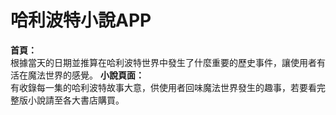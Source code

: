 # 哈利波特小說APP
<b>首頁：</b></br>
根據當天的日期並推算在哈利波特世界中發生了什麼重要的歷史事件，讓使用者有活在魔法世界的感覺。
<b>小說頁面：</b></br>
有收錄每一集的哈利波特故事大意，供使用者回味魔法世界發生的趣事，若要看完整版小說請至各大書店購買。
